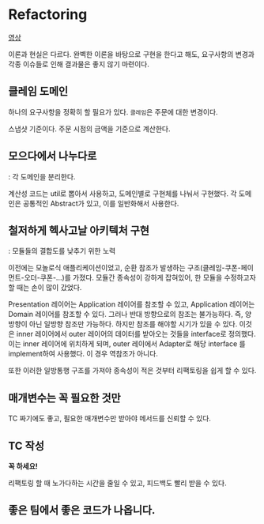 # Refactoring

[영상](https://www.youtube.com/watch?v=vwgNI9w_bsQ&list=PL42XJKPNDepZbqM9N11RxL5UY_5PbA_Wo&index=23&ab_channel=TOAST)

이론과 현실은 다르다. 완벽한 이론을 바탕으로 구현을 한다고 해도, 요구사항의 변경과 각종 이슈들로 인해 결과물은 좋지 않기 마련이다. 

## 클레임 도메인

하나의 요구사항을 정확히 할 필요가 있다. `클레임`은 주문에 대한 변경이다.

스냅샷 기준이다. 주문 시점의 금액을 기준으로 계산한다. 

## 모으다에서 나누다로
: 각 도메인을 분리한다.

계산성 코드는 util로 뽑아서 사용하고, 도메인별로 구현체를 나눠서 구현했다. 각 도메인은 공통적인 Abstract가 있고, 이를 일반화해서 사용한다.

## 철저하게 헥사고날 아키텍처 구현
: 모듈들의 결합도를 낮추기 위한 노력

이전에는 모놀로식 애플리케이션이었고, 순환 참조가 발생하는 구조(클레임-쿠폰-페이먼트-오더-쿠폰-...)를 가졌다. 모듈간 종속성이 강하게 잡혀있어, 한 모듈을 수정하고자 할 때는 손이 많이 갔었다.

Presentation 레이어는 Application 레이어를 참조할 수 있고, Application 레이어는 Domain 레이어를 참조할 수 있다. 그러나 반대 방향으로의 참조는 불가능하다. 즉, 양방향이 아닌 일방향 참조만 가능하다. 하지만 참조를 해야할 시기가 있을 수 있다. 이것은 inner 레이어에서 outer 레이어의 데이터를 받아오는 것들을 interface로 정의했다. 이는 inner 레이어에 위치하게 되며, outer 레이에서 Adapter로 해당 interface 를 implement하여 사용했다. 이 경우 역참조가 아니다. 

또한 이러한 일방통행 구조를 가져야 종속성이 적은 것부터 리팩토링을 쉽게 할 수 있다.

## 매개변수는 꼭 필요한 것만
TC 짜기에도 좋고, 필요한 매개변수만 받아야 메서드를 신뢰할 수 있다.

## TC 작성
**꼭 하세요!**

리팩토링 할 때 노가다하는 시간을 줄일 수 있고, 피드백도 빨리 받을 수 있다.

## 좋은 팀에서 좋은 코드가 나옵니다.